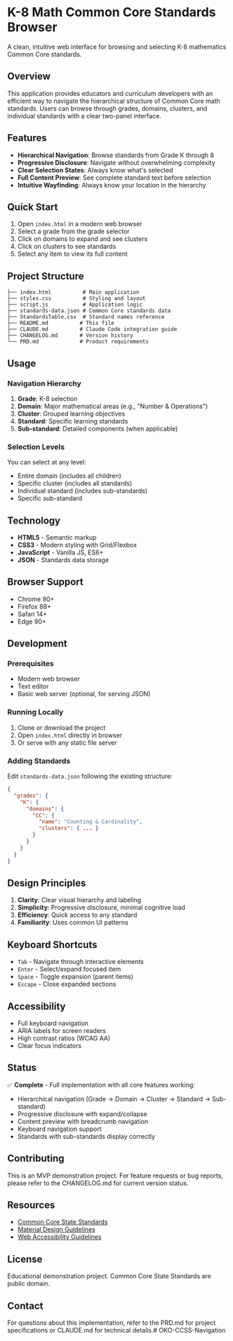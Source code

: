 # K-8 Math Common Core Standards Browser

A clean, intuitive web interface for browsing and selecting K-8 mathematics Common Core standards.

## Overview

This application provides educators and curriculum developers with an efficient way to navigate the hierarchical structure of Common Core math standards. Users can browse through grades, domains, clusters, and individual standards with a clear two-panel interface.

## Features

- **Hierarchical Navigation**: Browse standards from Grade K through 8
- **Progressive Disclosure**: Navigate without overwhelming complexity
- **Clear Selection States**: Always know what's selected
- **Full Content Preview**: See complete standard text before selection
- **Intuitive Wayfinding**: Always know your location in the hierarchy

## Quick Start

1. Open `index.html` in a modern web browser
2. Select a grade from the grade selector
3. Click on domains to expand and see clusters
4. Click on clusters to see standards
5. Select any item to view its full content

## Project Structure

```
├── index.html          # Main application
├── styles.css          # Styling and layout
├── script.js           # Application logic
├── standards-data.json # Common Core standards data
├── StandardsTable.csv  # Standard names reference
├── README.md          # This file
├── CLAUDE.md          # Claude Code integration guide
├── CHANGELOG.md       # Version history
└── PRD.md             # Product requirements
```

## Usage

### Navigation Hierarchy
1. **Grade**: K-8 selection
2. **Domain**: Major mathematical areas (e.g., "Number & Operations")
3. **Cluster**: Grouped learning objectives
4. **Standard**: Specific learning standards
5. **Sub-standard**: Detailed components (when applicable)

### Selection Levels
You can select at any level:
- Entire domain (includes all children)
- Specific cluster (includes all standards)
- Individual standard (includes sub-standards)
- Specific sub-standard

## Technology

- **HTML5** - Semantic markup
- **CSS3** - Modern styling with Grid/Flexbox
- **JavaScript** - Vanilla JS, ES6+
- **JSON** - Standards data storage

## Browser Support

- Chrome 90+
- Firefox 88+
- Safari 14+
- Edge 90+

## Development

### Prerequisites
- Modern web browser
- Text editor
- Basic web server (optional, for serving JSON)

### Running Locally
1. Clone or download the project
2. Open `index.html` directly in browser
3. Or serve with any static file server

### Adding Standards
Edit `standards-data.json` following the existing structure:
```json
{
  "grades": {
    "K": {
      "domains": {
        "CC": {
          "name": "Counting & Cardinality",
          "clusters": { ... }
        }
      }
    }
  }
}
```

## Design Principles

1. **Clarity**: Clear visual hierarchy and labeling
2. **Simplicity**: Progressive disclosure, minimal cognitive load
3. **Efficiency**: Quick access to any standard
4. **Familiarity**: Uses common UI patterns

## Keyboard Shortcuts

- `Tab` - Navigate through interactive elements
- `Enter` - Select/expand focused item
- `Space` - Toggle expansion (parent items)
- `Escape` - Close expanded sections

## Accessibility

- Full keyboard navigation
- ARIA labels for screen readers
- High contrast ratios (WCAG AA)
- Clear focus indicators

## Status

✅ **Complete** - Full implementation with all core features working:
- Hierarchical navigation (Grade → Domain → Cluster → Standard → Sub-standard)
- Progressive disclosure with expand/collapse
- Content preview with breadcrumb navigation
- Keyboard navigation support
- Standards with sub-standards display correctly

## Contributing

This is an MVP demonstration project. For feature requests or bug reports, please refer to the CHANGELOG.md for current version status.

## Resources

- [Common Core State Standards](https://www.thecorestandards.org/Math/)
- [Material Design Guidelines](https://m3.material.io/)
- [Web Accessibility Guidelines](https://www.w3.org/WAI/WCAG21/quickref/)

## License

Educational demonstration project. Common Core State Standards are public domain.

## Contact

For questions about this implementation, refer to the PRD.md for project specifications or CLAUDE.md for technical details.# OKO-CCSS-Navigation
